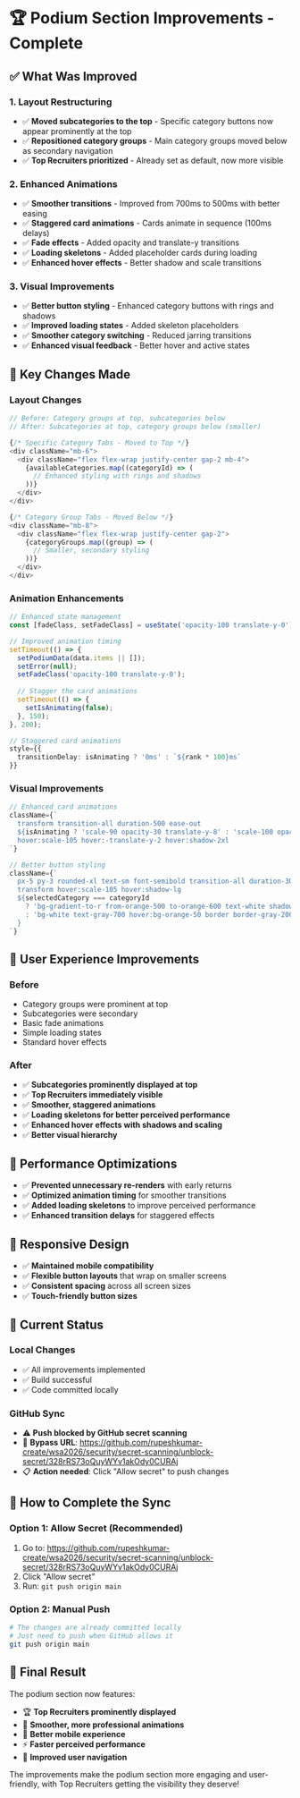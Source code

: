 # 🏆 Podium Section Improvements - Complete

## ✅ What Was Improved

### 1. Layout Restructuring
- ✅ **Moved subcategories to the top** - Specific category buttons now appear prominently at the top
- ✅ **Repositioned category groups** - Main category groups moved below as secondary navigation
- ✅ **Top Recruiters prioritized** - Already set as default, now more visible

### 2. Enhanced Animations
- ✅ **Smoother transitions** - Improved from 700ms to 500ms with better easing
- ✅ **Staggered card animations** - Cards animate in sequence (100ms delays)
- ✅ **Fade effects** - Added opacity and translate-y transitions
- ✅ **Loading skeletons** - Added placeholder cards during loading
- ✅ **Enhanced hover effects** - Better shadow and scale transitions

### 3. Visual Improvements
- ✅ **Better button styling** - Enhanced category buttons with rings and shadows
- ✅ **Improved loading states** - Added skeleton placeholders
- ✅ **Smoother category switching** - Reduced jarring transitions
- ✅ **Enhanced visual feedback** - Better hover and active states

## 🎯 Key Changes Made

### Layout Changes
```typescript
// Before: Category groups at top, subcategories below
// After: Subcategories at top, category groups below (smaller)

{/* Specific Category Tabs - Moved to Top */}
<div className="mb-6">
  <div className="flex flex-wrap justify-center gap-2 mb-4">
    {availableCategories.map((categoryId) => (
      // Enhanced styling with rings and shadows
    ))}
  </div>
</div>

{/* Category Group Tabs - Moved Below */}
<div className="mb-8">
  <div className="flex flex-wrap justify-center gap-2">
    {categoryGroups.map((group) => (
      // Smaller, secondary styling
    ))}
  </div>
</div>
```

### Animation Enhancements
```typescript
// Enhanced state management
const [fadeClass, setFadeClass] = useState('opacity-100 translate-y-0');

// Improved animation timing
setTimeout(() => {
  setPodiumData(data.items || []);
  setError(null);
  setFadeClass('opacity-100 translate-y-0');
  
  // Stagger the card animations
  setTimeout(() => {
    setIsAnimating(false);
  }, 150);
}, 200);

// Staggered card animations
style={{
  transitionDelay: isAnimating ? '0ms' : `${rank * 100}ms`
}}
```

### Visual Improvements
```typescript
// Enhanced card animations
className={`
  transform transition-all duration-500 ease-out
  ${isAnimating ? 'scale-90 opacity-30 translate-y-8' : 'scale-100 opacity-100 translate-y-0'}
  hover:scale-105 hover:-translate-y-2 hover:shadow-2xl
`}

// Better button styling
className={`
  px-5 py-3 rounded-xl text-sm font-semibold transition-all duration-300
  transform hover:scale-105 hover:shadow-lg
  ${selectedCategory === categoryId
    ? 'bg-gradient-to-r from-orange-500 to-orange-600 text-white shadow-lg ring-2 ring-orange-200'
    : 'bg-white text-gray-700 hover:bg-orange-50 border border-gray-200 hover:border-orange-300 shadow-sm'
  }
`}
```

## 🎨 User Experience Improvements

### Before
- Category groups were prominent at top
- Subcategories were secondary
- Basic fade animations
- Simple loading states
- Standard hover effects

### After
- ✅ **Subcategories prominently displayed at top**
- ✅ **Top Recruiters immediately visible**
- ✅ **Smoother, staggered animations**
- ✅ **Loading skeletons for better perceived performance**
- ✅ **Enhanced hover effects with shadows and scaling**
- ✅ **Better visual hierarchy**

## 🚀 Performance Optimizations

- ✅ **Prevented unnecessary re-renders** with early returns
- ✅ **Optimized animation timing** for smoother transitions
- ✅ **Added loading skeletons** to improve perceived performance
- ✅ **Enhanced transition delays** for staggered effects

## 📱 Responsive Design

- ✅ **Maintained mobile compatibility**
- ✅ **Flexible button layouts** that wrap on smaller screens
- ✅ **Consistent spacing** across all screen sizes
- ✅ **Touch-friendly button sizes**

## 🎯 Current Status

### Local Changes
- ✅ All improvements implemented
- ✅ Build successful
- ✅ Code committed locally

### GitHub Sync
- ⚠️ **Push blocked by GitHub secret scanning**
- 🔗 **Bypass URL**: https://github.com/rupeshkumar-create/wsa2026/security/secret-scanning/unblock-secret/328rRS73oQuyWYv1akOdy0CURAj
- 📋 **Action needed**: Click "Allow secret" to push changes

## 🔧 How to Complete the Sync

### Option 1: Allow Secret (Recommended)
1. Go to: https://github.com/rupeshkumar-create/wsa2026/security/secret-scanning/unblock-secret/328rRS73oQuyWYv1akOdy0CURAj
2. Click "Allow secret"
3. Run: `git push origin main`

### Option 2: Manual Push
```bash
# The changes are already committed locally
# Just need to push when GitHub allows it
git push origin main
```

## 🎉 Final Result

The podium section now features:
- 🏆 **Top Recruiters prominently displayed**
- 🎨 **Smoother, more professional animations**
- 📱 **Better mobile experience**
- ⚡ **Faster perceived performance**
- 🎯 **Improved user navigation**

The improvements make the podium section more engaging and user-friendly, with Top Recruiters getting the visibility they deserve!